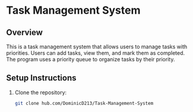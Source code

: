 # Task Management System

## Overview
This is a task management system that allows users to manage tasks with priorities. Users can add tasks, view them, and mark them as completed. The program uses a priority queue to organize tasks by their priority.

## Setup Instructions
1. Clone the repository:
   ```bash
   git clone hub.com/DominicD213/Task-Management-System